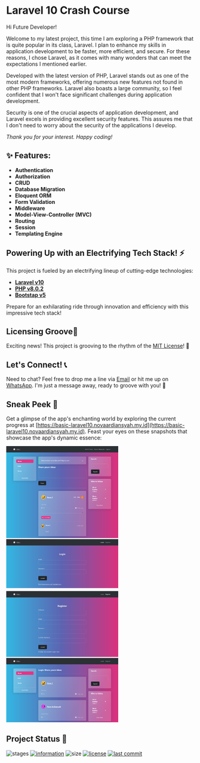 # Laravel 10 Crash Course

Hi Future Developer!

Welcome to my latest project, this time I am exploring a PHP framework that is quite popular in its class, Laravel. I plan to enhance my skills in application development to be faster, more efficient, and secure. For these reasons, I chose Laravel, as it comes with many wonders that can meet the expectations I mentioned earlier.

Developed with the latest version of PHP, Laravel stands out as one of the most modern frameworks, offering numerous new features not found in other PHP frameworks. Laravel also boasts a large community, so I feel confident that I won't face significant challenges during application development.

Security is one of the crucial aspects of application development, and Laravel excels in providing excellent security features. This assures me that I don't need to worry about the security of the applications I develop.

*Thank you for your interest. Happy coding!*

## ✨ Features:

- **Authentication**
- **Authorization** 
- **CRUD**
- **Database Migration**
- **Eloquent ORM**
- **Form Validation**
- **Middleware**
- **Model-View-Controller (MVC)**
- **Routing**
- **Session**
- **Templating Engine**

## Powering Up with an Electrifying Tech Stack! ⚡

This project is fueled by an electrifying lineup of cutting-edge technologies:

- **[Laravel v10](https://laravel.com/)**
- **[PHP v8.0.2](https://www.php.net/)**
- **[Bootstap v5](https://getbootstrap.com/)**

Prepare for an exhilarating ride through innovation and efficiency with this impressive tech stack!

## Licensing Groove🕺

Exciting news! This project is grooving to the rhythm of the [MIT License](https://github.com/novaardiansyah/genius-ai-generator/blob/main/LICENSE)! 🎉

## Let's Connect! 📞

Need to chat? Feel free to drop me a line via [Email](mailto:novaardiansyah78@gmail.com) or hit me up on [WhatsApp](https://wa.me/6289506668480?text=Hi%20Nova,%20I%20have%20a%20question%20about%20your%20project%20on%20GitHub:%20https://github.com/novaardiansyah/genius-ai-generator). I'm just a message away, ready to groove with you! 📩

## Sneak Peek 🌟

Get a glimpse of the app's enchanting world by exploring the current progress at [https://basic-laravel10.novaardiansyah.my.id](https://basic-laravel10.novaardiansyah.my.id). Feast your eyes on these snapshots that showcase the app's dynamic essence:

<div style="margin-bottom: 5px">
  <img src="public/capture/image-1.png" alt="image-1" style="width: 300px; margin-right: 10px" />
  <img src="public/capture/image-2.png" alt="image-2" style="width: 300px;" />
</div>

<div style="margin-bottom: 5px">
  <img src="public/capture/image-3.png" alt="image-5" style="width: 300px; margin-right: 10px" />
  <img src="public/capture/image-4.png" alt="image-3" style="width: 300px; margin-right: 10px" />
</div>

## Project Status 🚀 

![stages](https://img.shields.io/badge/stages-production-informational)
[![information](https://img.shields.io/badge/information-references-informational)](https://github.com/novaardiansyah/laravel10-crash-course/blob/main/references.json)
![size](https://img.shields.io/github/repo-size/novaardiansyah/laravel10-crash-course?label=size&color=informational)
[![license](https://img.shields.io/badge/license-MIT-blue.svg)](https://github.com/novaardiansyah/laravel10-crash-course/blob/main/LICENSE)
[![last commit](https://img.shields.io/github/last-commit/novaardiansyah/laravel10-crash-course?label=last%20commit&color=informational)](https://github.com/novaardiansyah/laravel10-crash-course/commits/main)
